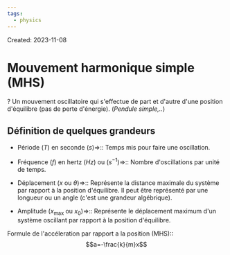 ```yaml
---
tags:
  - physics
---
```

Created: 2023-11-08

# Mouvement harmonique simple (MHS)
?
Un mouvement oscillatoire qui s'effectue de part et d'autre d'une position d'équilibre (pas de perte d'énergie). (*Pendule simple,..*)
<!--SR:!2023-12-19,11,150-->

## Définition de quelques grandeurs
- Période ($T$) en seconde ($s$)=>:: Temps mis pour faire une oscillation.
<!--SR:!2024-01-14,37,250-->
- Fréquence ($f$) en hertz ($Hz$) ou ($s^{-1}$)=>:: Nombre d'oscillations par unité de temps.
<!--SR:!2023-12-12,18,250-->
- Déplacement ($x$ ou $\theta$)=>:: Représente la distance maximale du système par rapport à la position d'équilibre. Il peut être représenté par une longueur ou un angle (c'est une grandeur algébrique).
<!--SR:!2024-01-06,31,230-->
- Amplitude ($x_{\text{max}}$ ou $x_{0}$)=>:: Représente le déplacement maximum d'un système oscillant par rapport à la position d'équilibre.
<!--SR:!2024-01-10,34,250-->

Formule de l'accéleration par rapport a la position (MHS)::$$a=-\frac{k}{m}x$$
<!--SR:!2023-12-16,7,219-->
